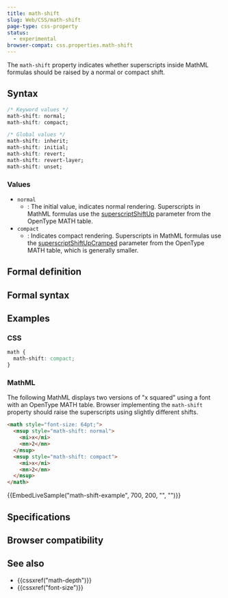 ```yaml
---
title: math-shift
slug: Web/CSS/math-shift
page-type: css-property
status:
  - experimental
browser-compat: css.properties.math-shift
---
```




The `math-shift` property indicates whether superscripts inside MathML formulas should be raised by a normal or compact shift.

## Syntax

```css
/* Keyword values */
math-shift: normal;
math-shift: compact;

/* Global values */
math-shift: inherit;
math-shift: initial;
math-shift: revert;
math-shift: revert-layer;
math-shift: unset;
```

### Values

- `normal`
  - : The initial value, indicates normal rendering. Superscripts in MathML formulas use the [superscriptShiftUp](https://w3c.github.io/mathml-core/#dfn-superscriptshiftup) parameter from the OpenType MATH table.
- `compact`
  - : Indicates compact rendering. Superscripts in MathML formulas use the [superscriptShiftUpCramped](https://w3c.github.io/mathml-core/#dfn-superscriptshiftupcramped) parameter from the OpenType MATH table, which is generally smaller.

## Formal definition



## Formal syntax



## Examples

### CSS

```css
math {
  math-shift: compact;
}
```

### MathML

The following MathML displays two versions of "x squared" using a font with an OpenType MATH table. Browser implementing the `math-shift` property should raise the superscripts using slightly different shifts.

```html
<math style="font-size: 64pt;">
  <msup style="math-shift: normal">
    <mi>x</mi>
    <mn>2</mn>
  </msup>
  <msup style="math-shift: compact">
    <mi>x</mi>
    <mn>2</mn>
  </msup>
</math>
```

{{EmbedLiveSample("math-shift-example", 700, 200, "", "")}}

## Specifications



## Browser compatibility



## See also

- {{cssxref("math-depth")}}
- {{cssxref("font-size")}}
